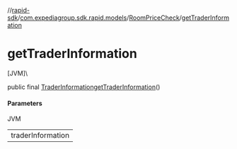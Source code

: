 //[rapid-sdk](../../../index.md)/[com.expediagroup.sdk.rapid.models](../index.md)/[RoomPriceCheck](index.md)/[getTraderInformation](get-trader-information.md)

# getTraderInformation

[JVM]\

public final [TraderInformation](../-trader-information/index.md)[getTraderInformation](get-trader-information.md)()

#### Parameters

JVM

| |
|---|
| traderInformation |
